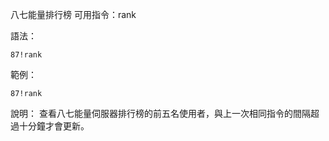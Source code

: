 八七能量排行榜
可用指令：rank

語法：
```
87!rank
```

範例：
```
87!rank
```
說明：
查看八七能量伺服器排行榜的前五名使用者，與上一次相同指令的間隔超過十分鐘才會更新。
